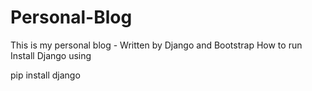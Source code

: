 # Personal-Blog
This is my personal blog - Written by Django and Bootstrap 
How to run
Install Django using

pip install django
